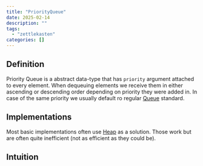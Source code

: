 ```yaml
---
title: "PriorityQueue"
date: 2025-02-14
description: ""
tags: 
  - "zettlekasten"
categories: []
---
```


## Definition

Priority Queue is a abstract data-type that has `priority` argument attached to every element. When dequeuing elements we receive them in either ascending or descending order depending on priority they were added in. In case of the same priority we usually default ro regular [Queue](Queue.md) standard.

## Implementations

Most basic implementations often use [Heap](Heap.md) as a solution. Those work but are often quite inefficient (not as efficient as they could be). 

## Intuition
